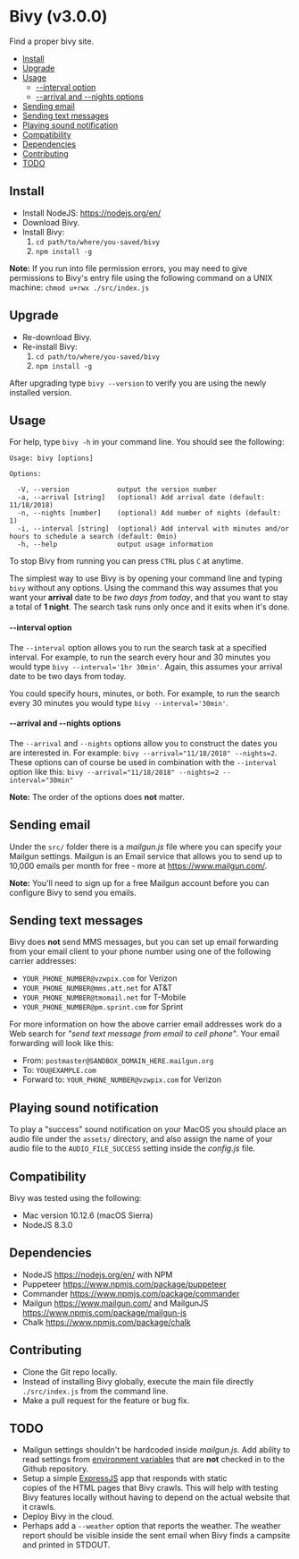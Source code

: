 # Bivy (v3.0.0)
Find a proper bivy site.

- [Install](#install)
- [Upgrade](#upgrade)
- [Usage](#usage)
    + [--interval option](#--interval-option)
    + [--arrival and --nights options](#--arrival-and---nights-options)
- [Sending email](#sending-email)
- [Sending text messages](#sending-text-messages)
- [Playing sound notification](#playing-sound-notification)
- [Compatibility](#compatibility)
- [Dependencies](#dependencies)
- [Contributing](#contributing)
- [TODO](#todo)


## Install
- Install NodeJS: https://nodejs.org/en/
- Download Bivy.
- Install Bivy:
  1. `cd path/to/where/you-saved/bivy`
  2. `npm install -g`

**Note:** If you run into file permission errors, you may need to give
permissions to Bivy's entry file using the following command on a UNIX
machine: `chmod u+rwx ./src/index.js`


## Upgrade
- Re-download Bivy.
- Re-install Bivy:
  1. `cd path/to/where/you-saved/bivy`
  2. `npm install -g`

After upgrading type `bivy --version` to verify you are using the newly installed version.


## Usage
For help, type `bivy -h` in your command line. You should see the following:
```
Usage: bivy [options]

Options:

  -V, --version            output the version number
  -a, --arrival [string]   (optional) Add arrival date (default: 11/18/2018)
  -n, --nights [number]    (optional) Add number of nights (default: 1)
  -i, --interval [string]  (optional) Add interval with minutes and/or hours to schedule a search (default: 0min)
  -h, --help               output usage information
```

To stop Bivy from running you can press `CTRL` plus `C` at anytime.

The simplest way to use Bivy is by opening your command line and typing `bivy`
without any options. Using the command this way assumes that you want your
**arrival** date to be _two days from today_, and that you want to stay a total
of **1 night**. The search task runs only once and it exits when it's done.

#### --interval option
The `--interval` option allows you to run the search task at a specified
interval. For example, to run the search every hour and 30 minutes you would
type `bivy --interval='1hr 30min'`. Again, this assumes your arrival date to
be two days from today.

You could specify hours, minutes, or both. For example, to run the search every
30 minutes you would type `bivy --interval='30min'`.

#### --arrival and --nights options
The `--arrival` and `--nights` options allow you to construct the dates you are
interested in. For example: `bivy --arrival="11/18/2018" --nights=2`. These
options can of course be used in combination with the `--interval` option like
this: `bivy --arrival="11/18/2018" --nights=2 --interval="30min"`

**Note:** The order of the options does **not** matter.


## Sending email
Under the `src/` folder there is a _mailgun.js_ file where you can specify
your Mailgun settings. Mailgun is an Email service that allows you to send up
to 10,000 emails per month for free - more at https://www.mailgun.com/.

**Note:** You'll need to sign up for a free Mailgun account before you can
configure Bivy to send you emails.


## Sending text messages
Bivy does **not** send MMS messages, but you can set up email forwarding from your
email client to your phone number using one of the following carrier addresses:
- `YOUR_PHONE_NUMBER@vzwpix.com` for Verizon
- `YOUR_PHONE_NUMBER@mms.att.net` for AT&T
- `YOUR_PHONE_NUMBER@tmomail.net` for T-Mobile
- `YOUR_PHONE_NUMBER@pm.sprint.com` for Sprint

For more information on how the above carrier email addresses work do a Web
search for _"send text message from email to cell phone"_. Your email forwarding
will look like this:
- From: `postmaster@SANDBOX_DOMAIN_HERE.mailgun.org`
- To: `YOU@EXAMPLE.com`
- Forward to: `YOUR_PHONE_NUMBER@vzwpix.com` for Verizon


## Playing sound notification
To play a "success" sound notification on your MacOS you should place an audio
file under the `assets/` directory, and also assign the name of your audio file
to the `AUDIO_FILE_SUCCESS` setting inside the _config.js_ file.


## Compatibility
Bivy was tested using the following:
- Mac version 10.12.6 (macOS Sierra)
- NodeJS 8.3.0


## Dependencies
- NodeJS <https://nodejs.org/en/> with NPM
- Puppeteer <https://www.npmjs.com/package/puppeteer>
- Commander <https://www.npmjs.com/package/commander>
- Mailgun <https://www.mailgun.com/> and MailgunJS <https://www.npmjs.com/package/mailgun-js>
- Chalk <https://www.npmjs.com/package/chalk>


## Contributing
- Clone the Git repo locally.
- Instead of installing Bivy globally, execute the main file directly
  `./src/index.js` from the command line.
- Make a pull request for the feature or bug fix.


## TODO
- Mailgun settings shouldn't be hardcoded inside _mailgun.js_. Add ability to
  read settings from [environment variables](https://github.com/dwyl/learn-environment-variables#3-use-a-env-file-locally-which-you-can-gitignore) that are **not** checked in to the Github repository.
- Setup a simple [ExpressJS](https://expressjs.com/) app that responds with static  
  copies of the HTML pages that Bivy crawls. This will help with testing Bivy features
  locally without having to depend on the actual website that it crawls.
- Deploy Bivy in the cloud.
- Perhaps add a `--weather` option that reports the weather. The weather report should be
  visible inside the sent email when Bivy finds a campsite and printed in STDOUT.
